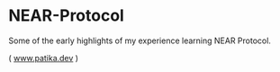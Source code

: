 # NEAR-Protocol
Some of the early highlights of my experience learning NEAR Protocol.


( www.patika.dev )
